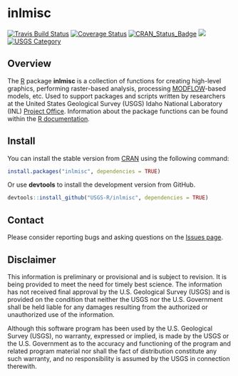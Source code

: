 # inlmisc

[![Travis Build Status](https://travis-ci.org/USGS-R/inlmisc.svg?branch=master)](https://travis-ci.org/USGS-R/inlmisc)
[![Coverage Status](https://coveralls.io/repos/github/USGS-R/inlmisc/badge.svg?branch=master)](https://coveralls.io/github/USGS-R/inlmisc?branch=master)
[![CRAN_Status_Badge](https://www.r-pkg.org/badges/version/inlmisc)](https://CRAN.R-project.org/package=inlmisc)
[![](https://cranlogs.r-pkg.org/badges/inlmisc?color=brightgreen)](https://CRAN.R-project.org/package=inlmisc)
[![USGS Category](https://img.shields.io/badge/USGS-Support-yellow.svg)](https://owi.usgs.gov/R/packages.html#support)

## Overview

The [R](https://www.r-project.org/) package **inlmisc** is a collection of functions for creating high-level graphics,
performing raster-based analysis, processing [MODFLOW](https://water.usgs.gov/ogw/modflow/)-based models, etc.
Used to support packages and scripts written by researchers at the United States Geological Survey (USGS)
Idaho National Laboratory (INL) [Project Office](https://www.usgs.gov/centers/id-water/science/idaho-national-laboratory-project-office "USGS INL Project Office").
Information about the package functions can be found within the
[R documentation](http://www.rdocumentation.org/packages/inlmisc).

## Install

You can install the stable version from [CRAN](https://CRAN.R-project.org/package=inlmisc) using the following command:

```r
install.packages("inlmisc", dependencies = TRUE)
```

Or use **devtools** to install the development version from GitHub.

```r
devtools::install_github("USGS-R/inlmisc", dependencies = TRUE)
```

## Contact

Please consider reporting bugs and asking questions on the [Issues page](https://github.com/USGS-R/inlmisc/issues).

## Disclaimer

This information is preliminary or provisional and is subject to revision.
It is being provided to meet the need for timely best science.
The information has not received final approval by the U.S. Geological Survey (USGS)
and is provided on the condition that neither the USGS nor the U.S. Government
shall be held liable for any damages resulting from the authorized or unauthorized use of the information.

Although this software program has been used by the U.S. Geological Survey (USGS),
no warranty, expressed or implied, is made by the USGS or the U.S. Government
as to the accuracy and functioning of the program and related program material
nor shall the fact of distribution constitute any such warranty,
and no responsibility is assumed by the USGS in connection therewith.

